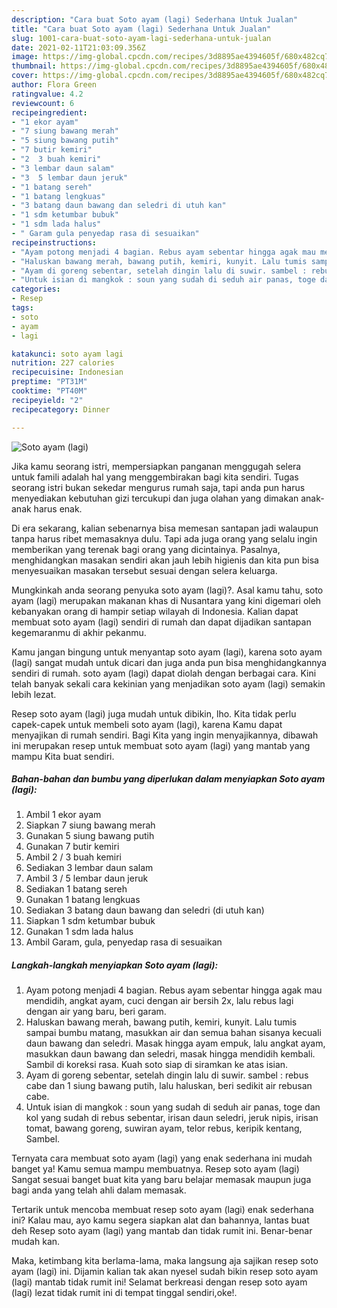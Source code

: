 ```yaml
---
description: "Cara buat Soto ayam (lagi) Sederhana Untuk Jualan"
title: "Cara buat Soto ayam (lagi) Sederhana Untuk Jualan"
slug: 1001-cara-buat-soto-ayam-lagi-sederhana-untuk-jualan
date: 2021-02-11T21:03:09.356Z
image: https://img-global.cpcdn.com/recipes/3d8895ae4394605f/680x482cq70/soto-ayam-lagi-foto-resep-utama.jpg
thumbnail: https://img-global.cpcdn.com/recipes/3d8895ae4394605f/680x482cq70/soto-ayam-lagi-foto-resep-utama.jpg
cover: https://img-global.cpcdn.com/recipes/3d8895ae4394605f/680x482cq70/soto-ayam-lagi-foto-resep-utama.jpg
author: Flora Green
ratingvalue: 4.2
reviewcount: 6
recipeingredient:
- "1 ekor ayam"
- "7 siung bawang merah"
- "5 siung bawang putih"
- "7 butir kemiri"
- "2  3 buah kemiri"
- "3 lembar daun salam"
- "3  5 lembar daun jeruk"
- "1 batang sereh"
- "1 batang lengkuas"
- "3 batang daun bawang dan seledri di utuh kan"
- "1 sdm ketumbar bubuk"
- "1 sdm lada halus"
- " Garam gula penyedap rasa di sesuaikan"
recipeinstructions:
- "Ayam potong menjadi 4 bagian. Rebus ayam sebentar hingga agak mau mendidih, angkat ayam, cuci dengan air bersih 2x, lalu rebus lagi dengan air yang baru, beri garam."
- "Haluskan bawang merah, bawang putih, kemiri, kunyit. Lalu tumis sampai bumbu matang, masukkan air dan semua bahan sisanya kecuali daun bawang dan seledri. Masak hingga ayam empuk, lalu angkat ayam, masukkan daun bawang dan seledri, masak hingga mendidih kembali. Sambil di koreksi rasa. Kuah soto siap di siramkan ke atas isian."
- "Ayam di goreng sebentar, setelah dingin lalu di suwir. sambel : rebus cabe dan 1 siung bawang putih, lalu haluskan, beri sedikit air rebusan cabe."
- "Untuk isian di mangkok : soun yang sudah di seduh air panas, toge dan kol yang sudah di rebus sebentar, irisan daun seledri, jeruk nipis, irisan tomat, bawang goreng, suwiran ayam, telor rebus, keripik kentang, Sambel."
categories:
- Resep
tags:
- soto
- ayam
- lagi

katakunci: soto ayam lagi 
nutrition: 227 calories
recipecuisine: Indonesian
preptime: "PT31M"
cooktime: "PT40M"
recipeyield: "2"
recipecategory: Dinner

---
```



![Soto ayam (lagi)](https://img-global.cpcdn.com/recipes/3d8895ae4394605f/680x482cq70/soto-ayam-lagi-foto-resep-utama.jpg)

Jika kamu seorang istri, mempersiapkan panganan menggugah selera untuk famili adalah hal yang menggembirakan bagi kita sendiri. Tugas seorang istri bukan sekedar mengurus rumah saja, tapi anda pun harus menyediakan kebutuhan gizi tercukupi dan juga olahan yang dimakan anak-anak harus enak.

Di era  sekarang, kalian sebenarnya bisa memesan santapan jadi walaupun tanpa harus ribet memasaknya dulu. Tapi ada juga orang yang selalu ingin memberikan yang terenak bagi orang yang dicintainya. Pasalnya, menghidangkan masakan sendiri akan jauh lebih higienis dan kita pun bisa menyesuaikan masakan tersebut sesuai dengan selera keluarga. 



Mungkinkah anda seorang penyuka soto ayam (lagi)?. Asal kamu tahu, soto ayam (lagi) merupakan makanan khas di Nusantara yang kini digemari oleh kebanyakan orang di hampir setiap wilayah di Indonesia. Kalian dapat membuat soto ayam (lagi) sendiri di rumah dan dapat dijadikan santapan kegemaranmu di akhir pekanmu.

Kamu jangan bingung untuk menyantap soto ayam (lagi), karena soto ayam (lagi) sangat mudah untuk dicari dan juga anda pun bisa menghidangkannya sendiri di rumah. soto ayam (lagi) dapat diolah dengan berbagai cara. Kini telah banyak sekali cara kekinian yang menjadikan soto ayam (lagi) semakin lebih lezat.

Resep soto ayam (lagi) juga mudah untuk dibikin, lho. Kita tidak perlu capek-capek untuk membeli soto ayam (lagi), karena Kamu dapat menyajikan di rumah sendiri. Bagi Kita yang ingin menyajikannya, dibawah ini merupakan resep untuk membuat soto ayam (lagi) yang mantab yang mampu Kita buat sendiri.

<!--inarticleads1-->

##### Bahan-bahan dan bumbu yang diperlukan dalam menyiapkan Soto ayam (lagi):

1. Ambil 1 ekor ayam
1. Siapkan 7 siung bawang merah
1. Gunakan 5 siung bawang putih
1. Gunakan 7 butir kemiri
1. Ambil 2 / 3 buah kemiri
1. Sediakan 3 lembar daun salam
1. Ambil 3 / 5 lembar daun jeruk
1. Sediakan 1 batang sereh
1. Gunakan 1 batang lengkuas
1. Sediakan 3 batang daun bawang dan seledri (di utuh kan)
1. Siapkan 1 sdm ketumbar bubuk
1. Gunakan 1 sdm lada halus
1. Ambil  Garam, gula, penyedap rasa di sesuaikan




<!--inarticleads2-->

##### Langkah-langkah menyiapkan Soto ayam (lagi):

1. Ayam potong menjadi 4 bagian. Rebus ayam sebentar hingga agak mau mendidih, angkat ayam, cuci dengan air bersih 2x, lalu rebus lagi dengan air yang baru, beri garam.
1. Haluskan bawang merah, bawang putih, kemiri, kunyit. Lalu tumis sampai bumbu matang, masukkan air dan semua bahan sisanya kecuali daun bawang dan seledri. Masak hingga ayam empuk, lalu angkat ayam, masukkan daun bawang dan seledri, masak hingga mendidih kembali. Sambil di koreksi rasa. Kuah soto siap di siramkan ke atas isian.
1. Ayam di goreng sebentar, setelah dingin lalu di suwir. sambel : rebus cabe dan 1 siung bawang putih, lalu haluskan, beri sedikit air rebusan cabe.
1. Untuk isian di mangkok : soun yang sudah di seduh air panas, toge dan kol yang sudah di rebus sebentar, irisan daun seledri, jeruk nipis, irisan tomat, bawang goreng, suwiran ayam, telor rebus, keripik kentang, Sambel.




Ternyata cara membuat soto ayam (lagi) yang enak sederhana ini mudah banget ya! Kamu semua mampu membuatnya. Resep soto ayam (lagi) Sangat sesuai banget buat kita yang baru belajar memasak maupun juga bagi anda yang telah ahli dalam memasak.

Tertarik untuk mencoba membuat resep soto ayam (lagi) enak sederhana ini? Kalau mau, ayo kamu segera siapkan alat dan bahannya, lantas buat deh Resep soto ayam (lagi) yang mantab dan tidak rumit ini. Benar-benar mudah kan. 

Maka, ketimbang kita berlama-lama, maka langsung aja sajikan resep soto ayam (lagi) ini. Dijamin kalian tak akan nyesel sudah bikin resep soto ayam (lagi) mantab tidak rumit ini! Selamat berkreasi dengan resep soto ayam (lagi) lezat tidak rumit ini di tempat tinggal sendiri,oke!.


